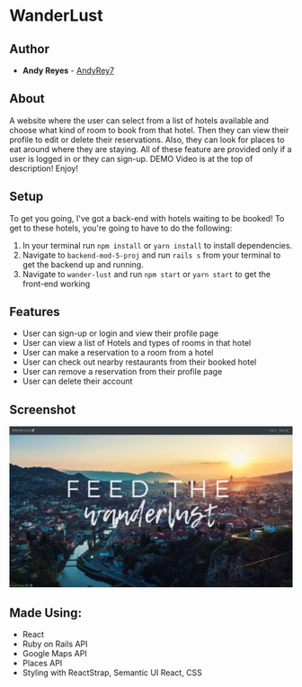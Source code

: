 # WanderLust

## Author

* **Andy Reyes** - [AndyRey7](https://github.com/AndyRey7)

## About
A website where the user can select from a list of hotels available and choose what kind of room to book from that hotel. Then they can view their profile to edit or delete their reservations. Also, they can look for places to eat around where they are staying. All of these feature are provided only if a user is logged in or they can sign-up. DEMO Video is at the top of description! Enjoy!

## Setup

To get you going, I've got a back-end with hotels waiting to be booked! To get to these hotels, you're going to have to do the following:

1. In your terminal run `npm install` or `yarn install` to install dependencies.
2. Navigate to `backend-mod-5-proj` and run `rails s` from your terminal to get the backend up and running.
3. Navigate to `wander-lust` and run `npm start` or `yarn start` to get the front-end working


## Features

* User can sign-up or login and view their profile page
* User can view a list of Hotels and types of rooms in that hotel
* User can make a reservation to a room from a hotel
* User can check out nearby restaurants from their booked hotel
* User can remove a reservation from their profile page
* User can delete their account


## Screenshot

![Image of Homepage](./screenshot/homepage.png)


## Made Using:

* React
* Ruby on Rails API
* Google Maps API
* Places API
* Styling with ReactStrap, Semantic UI React, CSS
